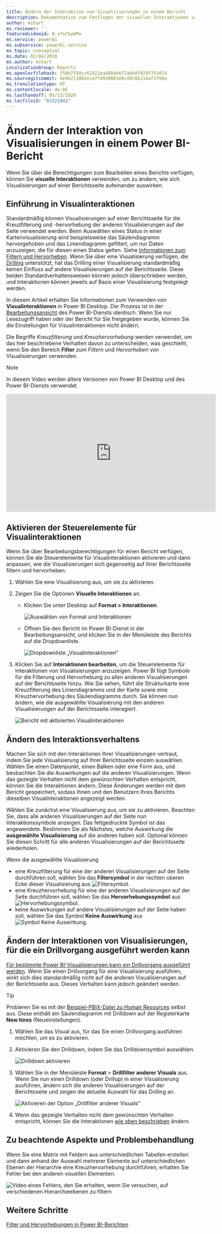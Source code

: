 ```yaml
---
title: Ändern der Interaktion von Visualisierungen in einem Bericht
description: Dokumentation zum Festlegen der visuellen Interaktionen in Berichten von Power BI Desktop und Power BI-Diensten.
author: mihart
ms.reviewer: ''
featuredvideoid: N_xYsCbyHPw
ms.service: powerbi
ms.subservice: powerbi-service
ms.topic: conceptual
ms.date: 02/04/2020
ms.author: mihart
LocalizationGroup: Reports
ms.openlocfilehash: f50b7fb9cc63322ea488ab6f2adddfd29f763d14
ms.sourcegitcommit: 0e9e211082eca7fd939803e0cd9c6b114af2f90a
ms.translationtype: HT
ms.contentlocale: de-DE
ms.lasthandoff: 05/13/2020
ms.locfileid: "83321042"
---
```

# <a name="change-how-visuals-interact-in-a-power-bi-report"></a>Ändern der Interaktion von Visualisierungen in einem Power BI-Bericht
Wenn Sie über die Berechtigungen zum Bearbeiten eines Berichts verfügen, können Sie **visuelle Interaktionen** verwenden, um zu ändern, wie sich Visualisierungen auf einer Berichtsseite aufeinander auswirken. 

## <a name="introduction-to-visual-interactions"></a>Einführung in Visualinteraktionen
Standardmäßig können Visualisierungen auf einer Berichtsseite für die Kreuzfilterung und -hervorhebung der anderen Visualisierungen auf der Seite verwendet werden.
Beim Auswählen eines Status in einer Kartenvisualisierung wird beispielsweise das Säulendiagramm hervorgehoben und das Liniendiagramm gefiltert, um nur Daten anzuzeigen, die für diesen einen Status gelten.
Siehe [Informationen zum Filtern und Hervorheben](power-bi-reports-filters-and-highlighting.md). Wenn Sie über eine Visualisierung verfügen, die [Drilling](../consumer/end-user-drill.md) unterstützt, hat das Drilling einer Visualisierung standardmäßig keinen Einfluss auf andere Visualisierungen auf der Berichtsseite. Diese beiden Standardverhaltensweisen können jedoch überschrieben werden, und Interaktionen können jeweils auf Basis einer Visualisierung festgelegt werden.

In diesem Artikel erhalten Sie Informationen zum Verwenden von **Visualinteraktionen** in Power BI Desktop. Der Prozess ist in der [Bearbeitungsansicht](service-interact-with-a-report-in-editing-view.md) des Power BI-Diensts identisch. Wenn Sie nur Lesezugriff haben oder der Bericht für Sie freigegeben wurde, können Sie die Einstellungen für Visualinteraktionen nicht ändern.

Die Begriffe *Kreuzfilterung* und *Kreuzhervorhebung* werden verwendet, um das hier beschriebene Verhalten davon zu unterscheiden, was geschieht, wenn Sie den Bereich **Filter** zum *Filtern* und *Hervorheben* von Visualisierungen verwenden.  

> [!NOTE]
> In diesem Video werden ältere Versionen von Power BI Desktop und des Power BI-Diensts verwendet. 
>
>

<iframe width="560" height="315" src="https://www.youtube.com/embed/N_xYsCbyHPw?list=PL1N57mwBHtN0JFoKSR0n-tBkUJHeMP2cP" frameborder="0" allowfullscreen></iframe>


## <a name="enable-the-visual-interaction-controls"></a>Aktivieren der Steuerelemente für Visualinteraktionen
Wenn Sie über Bearbeitungsberechtigungen für einen Bericht verfügen, können Sie die Steuerelemente für Visualinteraktionen aktivieren und dann anpassen, wie die Visualisierungen sich gegenseitig auf Ihrer Berichtsseite filtern und hervorheben. 

1. Wählen Sie eine Visualisierung aus, um sie zu aktivieren.  
2. Zeigen Sie die Optionen **Visuelle Interaktionen** an.
    

    - Klicken Sie unter Desktop auf **Format > Interaktionen**.

        ![Auswählen von Format und Interaktionen](media/service-reports-visual-interactions/power-bi-interaction.png)

    - Öffnen Sie den Bericht im Power BI-Dienst in der Bearbeitungsansicht, und klicken Sie in der Menüleiste des Berichts auf die Dropdownliste.

        ![Dropdownliste „Visualinteraktionen“](media/service-reports-visual-interactions/power-bi-service.png)

3. Klicken Sie auf **Interaktionen bearbeiten**, um die Steuerelemente für Interaktionen von Visualisierungen anzuzeigen. Power BI fügt Symbole für die Filterung und Hervorhebung zu allen anderen Visualisierungen auf der Berichtsseite hinzu. Wie Sie sehen, führt die Strukturkarte eine Kreuzfilterung des Liniendiagramms und der Karte sowie eine Kreuzhervorhebung des Säulendiagramms durch. Sie können nun ändern, wie die ausgewählte Visualisierung mit den anderen Visualisierungen auf der Berichtsseite interagiert.
   
    ![Bericht mit aktivierten Visualinteraktionen](media/service-reports-visual-interactions/power-bi-turn-on.png)


## <a name="change-the-interaction-behavior"></a>Ändern des Interaktionsverhaltens
Machen Sie sich mit den Interaktionen Ihrer Visualisierungen vertraut, indem Sie jede Visualisierung auf Ihrer Berichtsseite einzeln auswählen.  Wählen Sie einen Datenpunkt, einen Balken oder eine Form aus, und beobachten Sie die Auswirkungen auf die anderen Visualisierungen. Wenn das gezeigte Verhalten nicht dem gewünschten Verhalten entspricht, können Sie die Interaktionen ändern. Diese Änderungen werden mit dem Bericht gespeichert, sodass Ihnen und den Benutzern Ihres Berichts dieselben Visualinteraktionen angezeigt werden.


Wählen Sie zunächst eine Visualisierung aus, um sie zu aktivieren.  Beachten Sie, dass alle anderen Visualisierungen auf der Seite nun Interaktionssymbole anzeigen. Das fettgedruckte Symbol ist das angewendete. Bestimmen Sie als Nächstes, welche Auswirkung die **ausgewählte Visualisierung** auf die anderen haben soll.  Optional können Sie diesen Schritt für alle anderen Visualisierungen auf der Berichtsseite wiederholen.

Wenn die ausgewählte Visualisierung
   
   * eine Kreuzfilterung für eine der anderen Visualisierungen auf der Seite durchführen soll, wählen Sie das **Filtersymbol** in der rechten oberen Ecke dieser Visualisierung aus ![Filtersymbol](media/service-reports-visual-interactions/power-bi-filter-icon.png).
   * eine Kreuzhervorhebung für eine der anderen Visualisierungen auf der Seite durchführen soll, wählen Sie das **Hervorhebungssymbol** aus ![Hervorhebungssymbol](media/service-reports-visual-interactions/power-bi-highlight-icon.png).
   * keine Auswirkungen auf andere Visualisierungen auf der Seite haben soll, wählen Sie das Symbol **Keine Auswirkung** aus ![Symbol Keine Auswirkung](media/service-reports-visual-interactions/power-bi-no-impact.png).

## <a name="change-the-interactions-of-drillable-visualizations"></a>Ändern der Interaktionen von Visualisierungen, für die ein Drillvorgang ausgeführt werden kann
[Für bestimmte Power BI-Visualisierungen kann ein Drillvorgang ausgeführt werden](../consumer/end-user-drill.md). Wenn Sie einen Drillvorgang für eine Visualisierung ausführen, wirkt sich dies standardmäßig nicht auf die anderen Visualisierungen auf der Berichtsseite aus. Dieses Verhalten kann jedoch geändert werden. 

> [!TIP]
> Probieren Sie es mit der [Beispiel-PBIX-Datei zu Human Resources](https://download.microsoft.com/download/6/9/5/69503155-05A5-483E-829A-F7B5F3DD5D27/Human%20Resources%20Sample%20PBIX.pbix) selbst aus. Diese enthält ein Säulendiagramm mit Drilldown auf der Registerkarte **New hires** (Neueinstellungen).
>

1. Wählen Sie das Visual aus, für das Sie einen Drillvorgang ausführen möchten, um es zu aktivieren. 

2. Aktivieren Sie den Drilldown, indem Sie das Drilldownsymbol auswählen.

    ![Drilldown aktivieren](media/service-reports-visual-interactions/power-bi-drill-down.png)

2. Wählen Sie in der Menüleiste **Format** > **Drillfilter anderer Visuals** aus.  Wenn Sie nun einen Drilldown (oder Drillup) in einer Visualisierung ausführen, ändern sich die anderen Visualisierungen auf der Berichtsseite und zeigen die aktuelle Auswahl für das Drilling an. 

    ![Aktivieren der Option „Drillfilter anderer Visuals“](media/service-reports-visual-interactions/power-bi-drill.png)

3. Wenn das gezeigte Verhalten nicht dem gewünschten Verhalten entspricht, können Sie die Interaktionen [wie oben beschrieben](#change-the-interaction-behavior) ändern.

## <a name="considerations-and-troubleshooting"></a>Zu beachtende Aspekte und Problembehandlung
Wenn Sie eine Matrix mit Feldern aus unterschiedlichen Tabellen erstellen und dann anhand der Auswahl mehrerer Elemente auf unterschiedlichen Ebenen der Hierarchie eine Kreuzhervorhebung durchführen, erhalten Sie Fehler bei den anderen visuellen Elementen. 

![Video eines Fehlers, den Sie erhalten, wenn Sie versuchen, auf verschiedenen Hierarchieebenen zu filtern](media/service-reports-visual-interactions/cross-highlight.gif)
    
## <a name="next-steps"></a>Weitere Schritte
[Filter und Hervorhebungen in Power BI-Berichten](power-bi-reports-filters-and-highlighting.md)